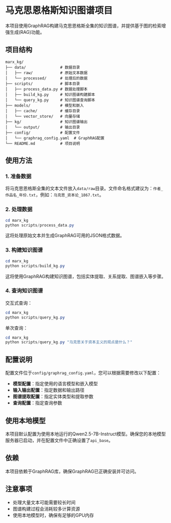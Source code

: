 # 马克思恩格斯知识图谱项目

本项目使用GraphRAG构建马克思恩格斯全集的知识图谱，并提供基于图的检索增强生成(RAG)功能。

## 项目结构

```
marx_kg/
├── data/               # 数据目录
│   ├── raw/            # 原始文本数据
│   └── processed/      # 处理后的数据
├── scripts/            # 脚本目录
│   ├── process_data.py # 数据处理脚本
│   ├── build_kg.py     # 知识图谱构建脚本
│   └── query_kg.py     # 知识图谱查询脚本
├── models/             # 模型和嵌入
│   ├── cache/          # 缓存目录
│   └── vector_store/   # 向量存储
├── kg/                 # 知识图谱输出
│   └── output/         # 输出目录
├── config/             # 配置文件
│   └── graphrag_config.yaml  # GraphRAG配置
└── README.md           # 项目说明
```

## 使用方法

### 1. 准备数据

将马克思恩格斯全集的文本文件放入`data/raw`目录。文件命名格式建议为：`作者_作品名_年份.txt`，例如：`马克思_资本论_1867.txt`。

### 2. 处理数据

```powershell
cd marx_kg
python scripts/process_data.py
```

这将处理原始文本并生成GraphRAG可用的JSON格式数据。

### 3. 构建知识图谱

```powershell
cd marx_kg
python scripts/build_kg.py
```

这将使用GraphRAG构建知识图谱，包括实体提取、关系提取、图谱嵌入等步骤。

### 4. 查询知识图谱

交互式查询：

```powershell
cd marx_kg
python scripts/query_kg.py
```

单次查询：

```powershell
cd marx_kg
python scripts/query_kg.py "马克思关于资本主义的观点是什么？"
```

## 配置说明

配置文件位于`config/graphrag_config.yaml`，您可以根据需要修改以下配置：

- **模型配置**：指定使用的语言模型和嵌入模型
- **输入输出配置**：指定数据和输出路径
- **图谱提取配置**：指定实体类型和提取参数
- **查询配置**：指定查询参数

## 使用本地模型

本项目默认配置为使用本地运行的Qwen2.5-7B-Instruct模型。确保您的本地模型服务器已启动，并在配置文件中正确设置了`api_base`。

## 依赖

本项目依赖于GraphRAG库，确保GraphRAG已正确安装并可访问。

## 注意事项

- 处理大量文本可能需要较长时间
- 图谱构建过程会消耗较多计算资源
- 使用本地模型时，确保有足够的GPU内存
